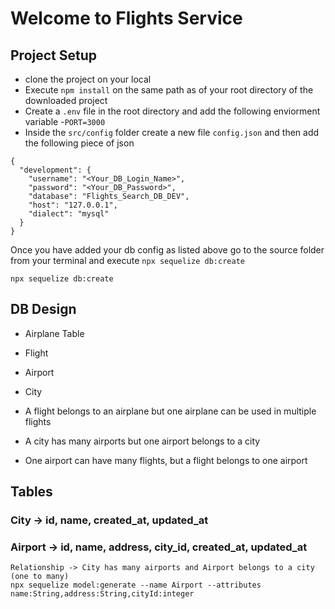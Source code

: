 # Welcome to Flights Service

## Project Setup
- clone the project on your local
- Execute `npm install` on the same path as of your root directory of the downloaded project
- Create a `.env` file in the root directory and add the following enviorment variable
    -`PORT=3000`
- Inside the `src/config` folder create a new file `config.json` and then add the following piece of json    

```
{
  "development": {
    "username": "<Your_DB_Login_Name>",
    "password": "<Your_DB_Password>",
    "database": "Flights_Search_DB_DEV",
    "host": "127.0.0.1",
    "dialect": "mysql"
  }
}  

```

Once you have added your db config as listed above go to the source folder from your terminal and execute `npx sequelize db:create`

`npx sequelize db:create`

## DB Design
  - Airplane Table
  - Flight
  - Airport
  - City 

  - A flight belongs to an airplane but one airplane can be used in multiple flights
  - A city has many airports but one airport belongs to a city
  - One airport can have many flights, but a flight belongs to one airport


  
## Tables

### City -> id, name, created_at, updated_at
### Airport -> id, name, address, city_id, created_at, updated_at
    Relationship -> City has many airports and Airport belongs to a city (one to many)
    npx sequelize model:generate --name Airport --attributes name:String,address:String,cityId:integer  